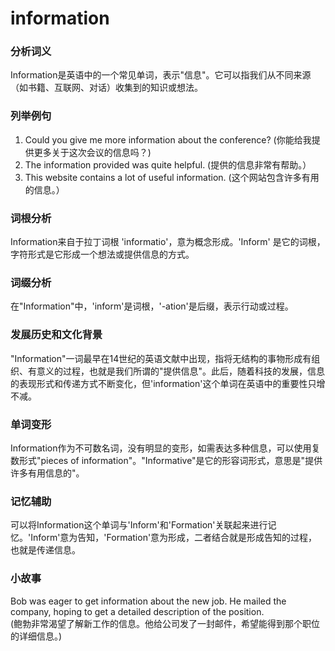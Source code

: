 # information

### 分析词义

  

Information是英语中的一个常见单词，表示"信息"。它可以指我们从不同来源（如书籍、互联网、对话）收集到的知识或想法。

  

### 列举例句

  

1.  Could you give me more information about the conference? (你能给我提供更多关于这次会议的信息吗？)
2.  The information provided was quite helpful. (提供的信息非常有帮助。）
3.  This website contains a lot of useful information. (这个网站包含许多有用的信息。）

  

### 词根分析

  

Information来自于拉丁词根 'informatio'，意为概念形成。'Inform' 是它的词根，字符形式是它形成一个想法或提供信息的方式。

  

### 词缀分析

  

在"Information"中，'inform'是词根，'-ation'是后缀，表示行动或过程。

  

### 发展历史和文化背景

  

"Information"一词最早在14世纪的英语文献中出现，指将无结构的事物形成有组织、有意义的过程，也就是我们所谓的"提供信息"。此后，随着科技的发展，信息的表现形式和传递方式不断变化，但'information'这个单词在英语中的重要性只增不减。

  

### 单词变形

  

Information作为不可数名词，没有明显的变形，如需表达多种信息，可以使用复数形式"pieces of information"。"Informative"是它的形容词形式，意思是"提供许多有用信息的"。

  

### 记忆辅助

  

可以将Information这个单词与'Inform'和'Formation'关联起来进行记忆。'Inform'意为告知，'Formation'意为形成，二者结合就是形成告知的过程，也就是传递信息。

  

### 小故事

  

Bob was eager to get information about the new job. He mailed the company, hoping to get a detailed description of the position.  
(鲍勃非常渴望了解新工作的信息。他给公司发了一封邮件，希望能得到那个职位的详细信息。)
